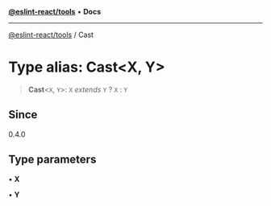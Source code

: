 [**@eslint-react/tools**](../README.md) • **Docs**

***

[@eslint-react/tools](../README.md) / Cast

# Type alias: Cast\<X, Y\>

> **Cast**\<`X`, `Y`\>: `X` *extends* `Y` ? `X` : `Y`

## Since

0.4.0

## Type parameters

• **X**

• **Y**
